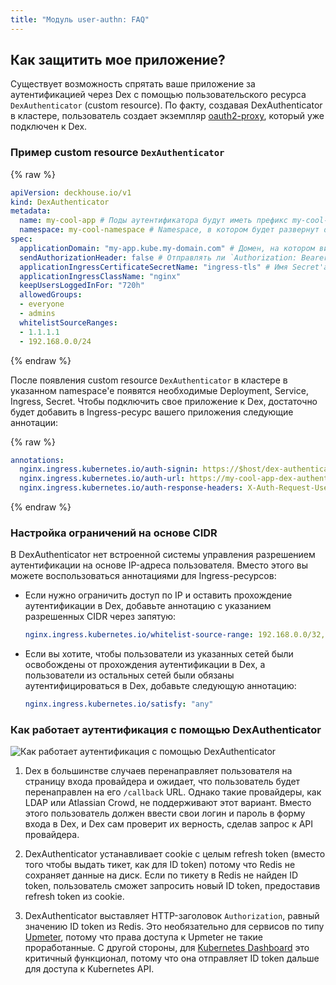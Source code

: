 ```yaml
---
title: "Модуль user-authn: FAQ"
---
```


## Как защитить мое приложение?

Существует возможность спрятать ваше приложение за аутентификацией через Dex с помощью пользовательского ресурса `DexAuthenticator` (custom resource).
По факту, создавая DexAuthenticator в кластере, пользователь создает экземпляр [oauth2-proxy](https://github.com/oauth2-proxy/oauth2-proxy), который уже подключен к Dex.

### Пример custom resource `DexAuthenticator`

{% raw %}

```yaml
apiVersion: deckhouse.io/v1
kind: DexAuthenticator
metadata:
  name: my-cool-app # Поды аутентификатора будут иметь префикс my-cool-app.
  namespace: my-cool-namespace # Namespace, в котором будет развернут dex-authenticator.
spec:
  applicationDomain: "my-app.kube.my-domain.com" # Домен, на котором висит ваше приложение.
  sendAuthorizationHeader: false # Отправлять ли `Authorization: Bearer` header приложению, полезно в связке с auth_request в NGINX.
  applicationIngressCertificateSecretName: "ingress-tls" # Имя Secret'а с TLS-сертификатом.
  applicationIngressClassName: "nginx"
  keepUsersLoggedInFor: "720h"
  allowedGroups:
  - everyone
  - admins
  whitelistSourceRanges:
  - 1.1.1.1
  - 192.168.0.0/24
```

{% endraw %}

После появления custom resource `DexAuthenticator` в кластере в указанном namespace'е появятся необходимые Deployment, Service, Ingress, Secret.
Чтобы подключить свое приложение к Dex, достаточно будет добавить в Ingress-ресурс вашего приложения следующие аннотации:

{% raw %}

```yaml
annotations:
  nginx.ingress.kubernetes.io/auth-signin: https://$host/dex-authenticator/sign_in
  nginx.ingress.kubernetes.io/auth-url: https://my-cool-app-dex-authenticator.my-cool-namespace.svc.{{ домен вашего кластера, например | cluster.local }}/dex-authenticator/auth
  nginx.ingress.kubernetes.io/auth-response-headers: X-Auth-Request-User,X-Auth-Request-Email
```

{% endraw %}

### Настройка ограничений на основе CIDR

В DexAuthenticator нет встроенной системы управления разрешением аутентификации на основе IP-адреса пользователя. Вместо этого вы можете воспользоваться аннотациями для Ingress-ресурсов:

* Если нужно ограничить доступ по IP и оставить прохождение аутентификации в Dex, добавьте аннотацию с указанием разрешенных CIDR через запятую:

  ```yaml
  nginx.ingress.kubernetes.io/whitelist-source-range: 192.168.0.0/32,1.1.1.1`
  ```

* Если вы хотите, чтобы пользователи из указанных сетей были освобождены от прохождения аутентификации в Dex, а пользователи из остальных сетей были обязаны аутентифицироваться в Dex, добавьте следующую аннотацию:

  ```yaml
  nginx.ingress.kubernetes.io/satisfy: "any"
  ```

### Как работает аутентификация с помощью DexAuthenticator

![Как работает аутентификация с помощью DexAuthenticator](../../images/150-user-authn/dex_login.svg)

1. Dex в большинстве случаев перенаправляет пользователя на страницу входа провайдера и ожидает, что пользователь будет перенаправлен на его `/callback` URL. Однако такие провайдеры, как LDAP или Atlassian Crowd, не поддерживают этот вариант. Вместо этого пользователь должен ввести свои логин и пароль в форму входа в Dex, и Dex сам проверит их верность, сделав запрос к API провайдера.

2. DexAuthenticator устанавливает cookie с целым refresh token (вместо того чтобы выдать тикет, как для ID token) потому что Redis не сохраняет данные на диск.
Если по тикету в Redis не найден ID token, пользователь сможет запросить новый ID token, предоставив refresh token из cookie.

3. DexAuthenticator выставляет HTTP-заголовок `Authorization`, равный значению ID token из Redis. Это необязательно для сервисов по типу [Upmeter](../500-upmeter/), потому что права доступа к Upmeter не такие проработанные.
С другой стороны, для [Kubernetes Dashboard](../500-dashboard/) это критичный функционал, потому что она отправляет ID token дальше для доступа к Kubernetes API.

